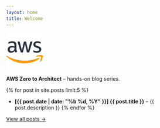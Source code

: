```yaml
---
layout: home
title: Welcome
---
```


![AWS Logo](/assets/images/icons8-aws-logo-100.png)

**AWS Zero to Architect** – hands-on blog series.

{% for post in site.posts limit:5 %}
- **[{{ post.date | date: "%b %d, %Y" }}] {{ post.title }}** – {{ post.description }}
{% endfor %}

[View all posts →](/posts)
